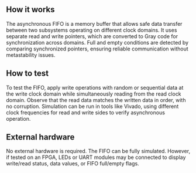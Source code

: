 <!---

This file is used to generate your project datasheet. Please fill in the information below and delete any unused
sections.

You can also include images in this folder and reference them in the markdown. Each image must be less than
512 kb in size, and the combined size of all images must be less than 1 MB.
-->

## How it works

The asynchronous FIFO is a memory buffer that allows safe data transfer between two subsystems operating on different clock domains. It uses separate read and write pointers, which are converted to Gray code for synchronization across domains. Full and empty conditions are detected by comparing synchronized pointers, ensuring reliable communication without metastability issues.

## How to test

To test the FIFO, apply write operations with random or sequential data at the write clock domain while simultaneously reading from the read clock domain. Observe that the read data matches the written data in order, with no corruption. Simulation can be run in tools like Vivado, using different clock frequencies for read and write sides to verify asynchronous operation.

## External hardware

No external hardware is required. The FIFO can be fully simulated. However, if tested on an FPGA, LEDs or UART modules may be connected to display write/read status, data values, or FIFO full/empty flags.
